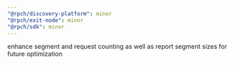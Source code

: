 ```yaml
---
"@rpch/discovery-platform": minor
"@rpch/exit-node": minor
"@rpch/sdk": minor
---
```


enhance segment and request counting as well as report segment sizes for future optimization
